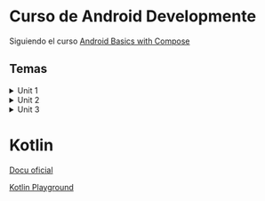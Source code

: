# Curso de Android Developmente

Siguiendo el curso [Android Basics with Compose](https://developer.android.com/courses/android-basics-compose/course)

## Temas

<details>
<summary>Unit 1</summary>

- [1.1.3 - Hello world](./unit1/kotlin/hello_word/)
- [1.1.4 - Variables y Constants](./unit1/kotlin/variables/)
- [1.1.5 - Functions](./unit1/kotlin/functions/)
- [1.2.2 - First Android App with Compose](./unit1/IDE/unit_1.2.2/)
- [1.3.3 & 1.3.4 - Birthday Card App with Compose](./unit1/JetpackCompose/)
- [1.3.5 Exercises](https://github.com/LuisParedes1/Android/tree/master/unit1/Exercises/)
- [1.3.6 Business Card app](https://github.com/LuisParedes1/Android/tree/master/unit1/Exercises/businessCard)

</details>

<details>
<summary>Unit 2</summary>

- [2.1.1 - Kotlin Conditionals](./unit2/unit2.1.1_conditionals/)
- [2.1.2 - Nullable](./unit2/unit2.1.2_null/)
- [2.1.3 - OOP in Kotlin](./unit2/unit2.1.3_classes/)
- [2.1.4 - Lambdas](./unit2/unit2.1.4_lambdas/)
- [2.1.5 - Exercises](./unit2/unit2.1.5_exercises/)
- [2.2.1 - Dice Roller Dynamic App](./unit2/unit2.2/)

</details>

<details>
<summary>Unit 3</summary>

- [3.1.1 - ]()
-

</details>

# Kotlin

[Docu oficial](https://kotlinlang.org/docs/home.html)

[Kotlin Playground](https://developer.android.com/training/kotlinplayground)

